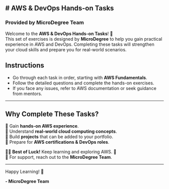 ## # AWS & DevOps Hands-on Tasks  
### Provided by **MicroDegree Team**  

Welcome to the **AWS & DevOps Hands-on Tasks**! 🚀  
This set of exercises is designed by **MicroDegree** to help you gain practical experience in AWS and DevOps. Completing these tasks will strengthen your cloud skills and prepare you for real-world scenarios.  

## **Instructions**  
- Go through each task in order, starting with **AWS Fundamentals**.  
- Follow the detailed questions and complete the hands-on exercises.   
- If you face any issues, refer to AWS documentation or seek guidance from mentors.  

---

## **Why Complete These Tasks?**  
🎯 Gain **hands-on AWS experience**.  
🎯 Understand **real-world cloud computing concepts**.  
🎯 Build **projects** that can be added to your portfolio.  
🎯 Prepare for **AWS certifications & DevOps roles**.  

👨‍💻 **Best of Luck!** Keep learning and exploring AWS. 🚀  
📩 For support, reach out to the **MicroDegree Team**.  

---

Happy Learning! 🎉  

**- MicroDegree Team**

